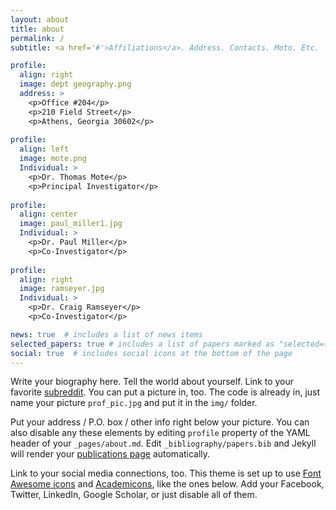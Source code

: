 ```yaml
---
layout: about
title: about
permalink: /
subtitle: <a href='#'>Affiliations</a>. Address. Contacts. Moto. Etc.

profile:
  align: right
  image: dept geography.png
  address: >
    <p>Office #204</p>
    <p>210 Field Street</p>
    <p>Athens, Georgia 30602</p>
	
profile:
  align: left
  image: mote.png
  Individual: >
    <p>Dr. Thomas Mote</p>
    <p>Principal Investigator</p>
	
profile:
  align: center
  image: paul_miller1.jpg
  Individual: >
    <p>Dr. Paul Miller</p>
    <p>Co-Investigator</p>
	
profile:
  align: right
  image: ramseyer.jpg
  Individual: >
    <p>Dr. Craig Ramseyer</p>
    <p>Co-Investigator</p>

news: true  # includes a list of news items
selected_papers: true # includes a list of papers marked as "selected={true}"
social: true  # includes social icons at the bottom of the page
---
```


Write your biography here. Tell the world about yourself. Link to your favorite [subreddit](http://reddit.com). You can put a picture in, too. The code is already in, just name your picture `prof_pic.jpg` and put it in the `img/` folder.

Put your address / P.O. box / other info right below your picture. You can also disable any these elements by editing `profile` property of the YAML header of your `_pages/about.md`. Edit `_bibliography/papers.bib` and Jekyll will render your [publications page](/zachpilgrim/publications/) automatically.

Link to your social media connections, too. This theme is set up to use [Font Awesome icons](http://fortawesome.github.io/Font-Awesome/) and [Academicons](https://jpswalsh.github.io/academicons/), like the ones below. Add your Facebook, Twitter, LinkedIn, Google Scholar, or just disable all of them.
